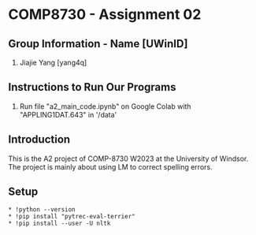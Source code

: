 # COMP8730 - Assignment 02
## Group Information - Name [UWinID]
1. Jiajie Yang [yang4q]

## Instructions to Run Our Programs
1. Run file "a2_main_code.ipynb" on Google Colab with "APPLING1DAT.643" in '/data'


## Introduction
This is the A2 project of COMP-8730 W2023 at the University of Windsor. The project is mainly about using LM to correct spelling errors.

## Setup
    * !python --version
    * !pip install "pytrec-eval-terrier"
    * !pip install --user -U nltk

